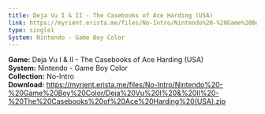 ```yaml
---
title: Deja Vu I & II - The Casebooks of Ace Harding (USA)
link: https://myrient.erista.me/files/No-Intro/Nintendo%20-%20Game%20Boy%20Color/Deja%20Vu%20I%20&%20II%20-%20The%20Casebooks%20of%20Ace%20Harding%20(USA).zip
type: single1
System: Nintendo - Game Boy Color
---
```

<b>Game:</b> Deja Vu I & II - The Casebooks of Ace Harding (USA)<br>
<b>System:</b> Nintendo - Game Boy Color<br>
<b>Collection:</b> No-Intro<br>
<b>Download:</b> https://myrient.erista.me/files/No-Intro/Nintendo%20-%20Game%20Boy%20Color/Deja%20Vu%20I%20&%20II%20-%20The%20Casebooks%20of%20Ace%20Harding%20(USA).zip